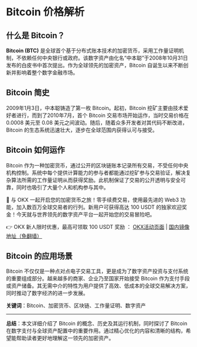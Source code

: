 # Bitcoin 价格解析

## 什么是 Bitcoin？

**Bitcoin (BTC)** 是全球首个基于分布式账本技术的加密货币，采用工作量证明机制，不依赖任何中央银行或政府。该数字资产由化名“中本聪”于2008年10月31日发布的白皮书中首次提出。作为全球领先的加密资产，Bitcoin 自诞生以来不断创新并影响着整个数字金融市场。

## Bitcoin 简史

2009年1月3日，中本聪铸造了第一枚 Bitcoin。起初，Bitcoin 挖矿主要由技术爱好者进行，而到了2010年7月，首个 Bitcoin 交易市场开始运作，当时交易价格在 0.0008 美元至 0.08 美元之间波动。随后，随着众多开发者对其代码不断改进，Bitcoin 的生态系统迅速壮大，逐步在全球范围内获得认可与接受。

## Bitcoin 如何运作

Bitcoin 作为一种加密货币，通过公开的区块链账本记录所有交易，不受任何中央机构控制。系统中每个提供计算能力的参与者都能通过挖矿参与交易验证，解决复杂算法所需的工作量证明从而获得奖励。此机制保证了交易的公开透明与安全可靠，同时也吸引了大量个人和机构参与其中。

🚀 与 OKX 一起开启您的加密货币之旅！零手续费交易，使用最先进的 Web3 功能，加入数百万全球交易者的行列。新用户可获得高达 100 USDT 的独家欢迎奖金！今天就与世界领先的数字资产平台一起开始您的交易冒险吧。

👉 OKX 新人限时优惠，最高可领取 100 USDT 奖励 ： [OKX活动页面](https://bit.ly/OKXe) | [国内镜像地址（免翻墙）](https://bit.ly/okX)

## Bitcoin 的应用场景

Bitcoin 不仅仅是一种点对点电子交易工具，更是成为了数字资产投资与支付系统的重要组成部分。越来越多的商家、企业乃至国家开始接受 Bitcoin 作为支付手段或资产储备。其无需中介的特性为用户提供了高效、低成本的全球交易解决方案，同时推动了数字经济的进一步发展。

**关键词**：Bitcoin、加密货币、区块链、工作量证明、数字资产

---
**总结**：本文详细介绍了 Bitcoin 的概念、历史及其运行机制，同时探讨了 Bitcoin 在数字支付与全球资产配置中的重要作用。通过精心优化的内容和清晰的结构，希望能帮助读者更好地理解这一领先的加密资产。

